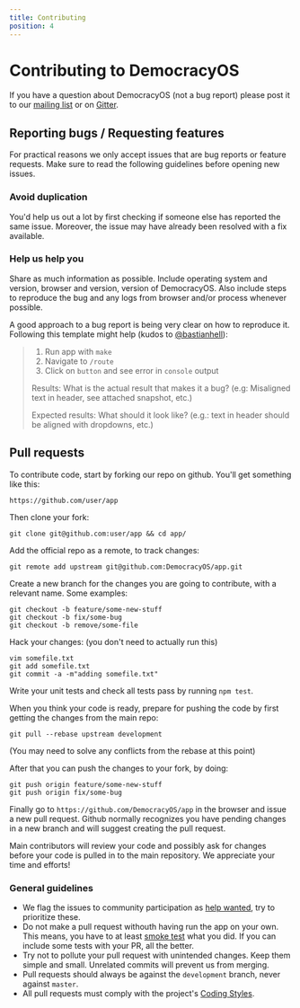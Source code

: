```yaml
---
title: Contributing
position: 4
---
```


# Contributing to DemocracyOS

If you have a question about DemocracyOS (not a bug report) please post it to our [mailing list](http://groups.google.com/group/democracyos-app) or on [Gitter](https://gitter.im/DemocracyOS/app).


## Reporting bugs / Requesting features

For practical reasons we only accept issues that are bug reports or feature requests. Make sure to read the following guidelines before opening new issues.

### Avoid duplication

You'd help us out a lot by first checking if someone else has reported the same issue. Moreover, the issue may have already been resolved with a fix available.

### Help us help you

Share as much information as possible. Include operating system and version, browser and version, version of DemocracyOS. Also include steps to reproduce the bug and any logs from browser and/or process whenever possible.

A good approach to a bug report is being very clear on how to reproduce it. Following this template might help (kudos to [@bastianhell](https://github.com/bastianhell)):

> 1. Run app with `make`
> 2. Navigate to `/route`
> 3. Click on `button` and see error in `console` output
>
> Results: What is the actual result that makes it a bug? (e.g: Misaligned text in header, see attached snapshot, etc.)
>
> Expected results: What should it look like? (e.g.: text in header should be aligned with dropdowns, etc.)


## Pull requests

To contribute code, start by forking our repo on github. You'll get something like this:

```
https://github.com/user/app
```

Then clone your fork:

```
git clone git@github.com:user/app && cd app/
```

Add the official repo as a remote, to track changes:

```
git remote add upstream git@github.com:DemocracyOS/app.git
```

Create a new branch for the changes you are going to contribute, with a relevant name. Some examples:

```
git checkout -b feature/some-new-stuff
git checkout -b fix/some-bug
git checkout -b remove/some-file
```

Hack your changes: (you don't need to actually run this)

```
vim somefile.txt
git add somefile.txt
git commit -a -m"adding somefile.txt"
```

Write your unit tests and check all tests pass by running `npm test`.

When you think your code is ready, prepare for pushing the code by first getting the changes from the main repo:

```
git pull --rebase upstream development
```
(You may need to solve any conflicts from the rebase at this point)

After that you can push the changes to your fork, by doing:

```
git push origin feature/some-new-stuff
git push origin fix/some-bug
```

Finally go to `https://github.com/DemocracyOS/app` in the browser and issue a new pull request. Github normally recognizes you have pending changes in a new branch and will suggest creating the pull request.

Main contributors will review your code and possibly ask for changes before your code is pulled in to the main repository. We appreciate your time and efforts!

### General guidelines

* We flag the issues to community participation as [help wanted](https://github.com/DemocracyOS/app/labels/help%20wanted), try to prioritize these.
* Do not make a pull request withouth having run the app on your own. This means, you have to at least [smoke test](http://en.wikipedia.org/wiki/Smoke_testing_(software))  what you did. If you can include some tests with your PR, all the better.
* Try not to pollute your pull request with unintended changes. Keep them simple and small. Unrelated commits will prevent us from merging.
* Pull requests should always be against the `development` branch, never against `master`.
* All pull requests must comply with the project's [Coding Styles](coding-styles.md).
